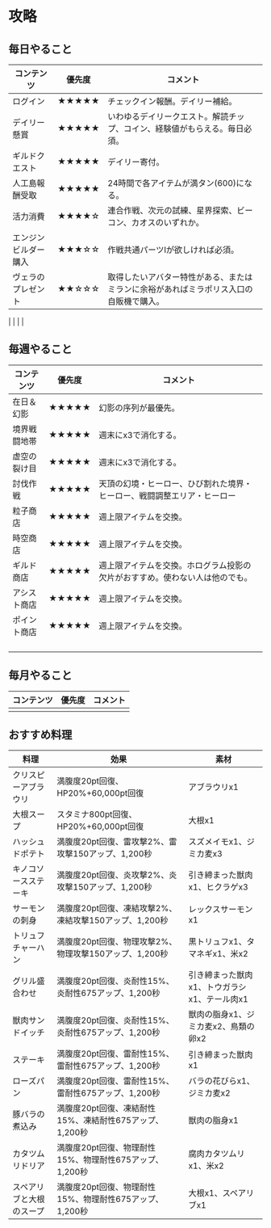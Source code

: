 # 攻略

## 毎日やること
| コンテンツ | 優先度 | コメント |
| --- | :---: | --- |
| ログイン | ★★★★★ | チェックイン報酬。デイリー補給。 |
| デイリー懸賞 | ★★★★★ | いわゆるデイリークエスト。解読チップ、コイン、経験値がもらえる。毎日必須。 |
| ギルドクエスト | ★★★★★ | デイリー寄付。 |
| 人工島報酬受取 | ★★★★★ | 24時間で各アイテムが満タン(600)になる。 |
| 活力消費 | ★★★★☆ | 連合作戦、次元の試練、星界探索、ビーコン、カオスのいずれか。 |
| エンジンビルダー購入 | ★★★☆☆ | 作戦共通パーツⅠが欲しければ必須。|
| ヴェラのプレゼント | ★★☆☆☆ | 取得したいアバター特性がある、またはミランに余裕があればミラポリス入口の自販機で購入。 |

|  |  |  |


## 毎週やること
| コンテンツ | 優先度 | コメント |
| --- | :---: | --- |
| 在日＆幻影 | ★★★★★ | 幻影の序列が最優先。 |
| 境界戦闘地帯 | ★★★★★ | 週末にx3で消化する。 |
| 虚空の裂け目 | ★★★★★ | 週末にx3で消化する。 |
| 討伐作戦 | ★★★★★ | 天頂の幻境・ヒーロー、ひび割れた境界・ヒーロー、戦闘調整エリア・ヒーロー |
| 粒子商店 | ★★★★★ | 週上限アイテムを交換。 |
| 時空商店 | ★★★★★ | 週上限アイテムを交換。 |
| ギルド商店 | ★★★★★ | 週上限アイテムを交換。ホログラム投影の欠片がおすすめ。使わない人は他のでも。 |
| アシスト商店 | ★★★★★ | 週上限アイテムを交換。 |
| ポイント商店 | ★★★★★ | 週上限アイテムを交換。 |
|  |  |  |
|  |  |  |
|  |  |  |
|  |  |  |

## 毎月やること
| コンテンツ | 優先度 | コメント |
| --- | :---: | --- |
|  |  |  |

## おすすめ料理
| 料理 | 効果 | 素材 |
| --- | --- | --- |
| クリスピーアブラウリ | 満腹度20pt回復、HP20%+60,000pt回復 | アブラウリx1 |
| 大根スープ | スタミナ800pt回復、HP20%+60,000pt回復 | 大根x1 |
| ハッシュドポテト | 満腹度20pt回復、雷攻撃2%、雷攻撃150アップ、1,200秒 | スズメイモx1、ジミカ麦x3 |
| キノコソースステーキ | 満腹度20pt回復、炎攻撃2%、炎攻撃150アップ、1,200秒 | 引き締まった獣肉x1、ヒクラゲx3 |
| サーモンの刺身 | 満腹度20pt回復、凍結攻撃2%、凍結攻撃150アップ、1,200秒 | レックスサーモンx1 |
| トリュフチャーハン | 満腹度20pt回復、物理攻撃2%、物理攻撃150アップ、1,200秒 | 黒トリュフx1、タマネギx1、米x2 |
| グリル盛合わせ | 満腹度20pt回復、炎耐性15%、炎耐性675アップ、1,200秒 | 引き締まった獣肉x1、トウガラシx1、テール肉x1 |
| 獣肉サンドイッチ | 満腹度20pt回復、炎耐性15%、炎耐性675アップ、1,200秒 | 獣肉の脂身x1、ジミカ麦x2、鳥類の卵x2 |
| ステーキ | 満腹度20pt回復、雷耐性15%、雷耐性675アップ、1,200秒 | 引き締まった獣肉x1 |
| ローズパン | 満腹度20pt回復、雷耐性15%、雷耐性675アップ、1,200秒 | バラの花びらx1、ジミカ麦x2 |
| 豚バラの煮込み | 満腹度20pt回復、凍結耐性15%、凍結耐性675アップ、1,200秒 | 獣肉の脂身x1 |
| カタツムリドリア | 満腹度20pt回復、物理耐性15%、物理耐性675アップ、1,200秒 | 腐肉カタツムリx1、米x2 |
| スペアリブと大根のスープ | 満腹度20pt回復、物理耐性15%、物理耐性675アップ、1,200秒 | 大根x1、スペアリブx1 |
